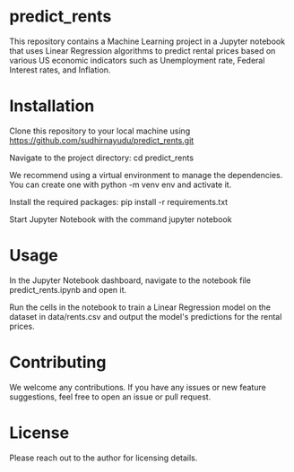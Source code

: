 # predict_rents

This repository contains a Machine Learning project in a Jupyter notebook that uses Linear Regression algorithms to predict rental prices based on various US economic indicators such as Unemployment rate, Federal Interest rates, and Inflation.

# Installation

Clone this repository to your local machine using https://github.com/sudhirnayudu/predict_rents.git

Navigate to the project directory: cd predict_rents

We recommend using a virtual environment to manage the dependencies. You can create one with python -m venv env and activate it.

Install the required packages: pip install -r requirements.txt

Start Jupyter Notebook with the command jupyter notebook

# Usage

In the Jupyter Notebook dashboard, navigate to the notebook file predict_rents.ipynb and open it.

Run the cells in the notebook to train a Linear Regression model on the dataset in data/rents.csv and output the model's predictions for the rental prices.

# Contributing

We welcome any contributions. If you have any issues or new feature suggestions, feel free to open an issue or pull request.

# License

Please reach out to the author for licensing details.


